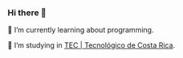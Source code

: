 ### Hi there 👋

🌱 I’m currently learning about programming.

🌱 I’m studying in [TEC | Tecnológico de Costa Rica](https://www.tec.ac.cr/).



<!--
**LeonardoFarina/LeonardoFarina** is a ✨ _special_ ✨ repository because its `README.md` (this file) appears on your GitHub profile.

Here are some ideas to get you started:

- 🔭 I’m currently working on ...
- 🌱 I’m currently learning ...
- 👯 I’m looking to collaborate on ...
- 🤔 I’m looking for help with ...
- 💬 Ask me about ...
- 📫 How to reach me: ...
- 😄 Pronouns: ...
- ⚡ Fun fact: ...
-->
